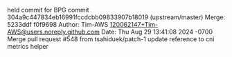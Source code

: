 held commit for BPG
commit 304a9c447834eb16991fccdcbb09833907b18019 (upstream/master)
Merge: 5233ddf f0f9698
Author: Tim-AWS <120062147+Tim-AWS@users.noreply.github.com>
Date:   Thu Aug 29 13:41:08 2024 -0700
    Merge pull request #548 from tsahiduek/patch-1
    update reference to cni metrics helper